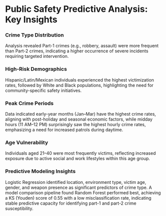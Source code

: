 # Public Safety Predictive Analysis: Key Insights

### Crime Type Distribution
Analysis revealed Part-1 crimes (e.g., robbery, assault) were more frequent than Part-2 crimes, indicating a higher occurrence of severe incidents requiring targeted intervention.

### High-Risk Demographics
Hispanic/Latin/Mexican individuals experienced the highest victimization rates, followed by White and Black populations, highlighting the need for community-specific safety initiatives.

### Peak Crime Periods
Data indicated early-year months (Jan–Mar) have the highest crime rates, aligning with post-holiday and seasonal economic factors, while midday hours (11 AM–12 PM) surprisingly saw the highest hourly crime rates, emphasizing a need for increased patrols during daytime.

### Age Vulnerability
Individuals aged 21–40 were most frequently victims, reflecting increased exposure due to active social and work lifestyles within this age group.

### Predictive Modeling Insights
Logistic Regression identified location, environment type, victim age, gender, and weapon presence as significant predictors of crime type. A model comparison pipeline found Random Forest performed best, achieving a KS (Youden) score of 0.55 with a low misclassification rate, indicating stable predictive capacity for identifying part-1 and part-2 crime susceptibility.
